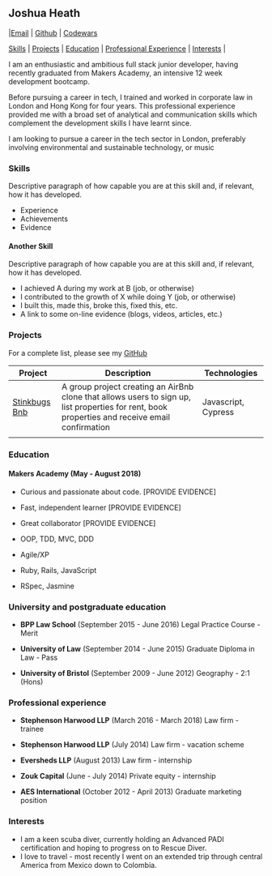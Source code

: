 ## Joshua Heath

|[Email](joshheath121@gmail.com) | [Github](https://github.com/joshheath) | [Codewars](https://www.codewars.com/users/joshheath)

[Skills](#skills) | [Projects](#projects) | [Education](#education) | [Professional Experience](#professional_experience) | [Interests](#interests) |

I am an enthusiastic and ambitious full stack junior developer, having recently graduated from Makers Academy, an intensive 12 week development bootcamp.

Before pursuing a career in tech, I trained and worked in corporate law in London and Hong Kong for four years. This professional experience provided me with a broad set of analytical and communication skills which complement the development skills I have learnt since.

I am looking to pursue a career in the tech sector in London, preferably involving environmental and sustainable technology, or music

### Skills
Descriptive paragraph of how capable you are at this skill and, if relevant, how it has developed.
- Experience
- Achievements
- Evidence

#### Another Skill
Descriptive paragraph of how capable you are at this skill and, if relevant, how it has developed.

- I achieved A during my work at B (job, or otherwise)
- I contributed to the growth of X while doing Y (job, or otherwise)
- I built this, made this, broke this, fixed this, etc.
- A link to some on-line evidence (blogs, videos, articles, etc.)

### Projects

For a complete list, please see my [GitHub](https://github.com/joshheath) 

| Project   | Description | Technologies |
|---        |---         |---           |
| [Stinkbugs Bnb](https://github.com/joshheath/stinkbugs-bnb) | A group project creating an AirBnb clone that allows users to sign up, list properties for rent, book properties and receive email confirmation | Javascript, Cypress |
| | |
 
### Education
#### Makers Academy (May - August 2018)
- Curious and passionate about code. [PROVIDE EVIDENCE]
- Fast, independent learner [PROVIDE EVIDENCE]
- Great collaborator [PROVIDE EVIDENCE]

- OOP, TDD, MVC, DDD
- Agile/XP
- Ruby, Rails, JavaScript
- RSpec, Jasmine

### University and postgraduate education
- **BPP Law School** (September 2015 - June 2016)
Legal Practice Course - Merit

- **University of Law** (September 2014 - June 2015)
Graduate Diploma in Law - Pass

- **University of Bristol** (September 2009 - June 2012)
Geography - 2:1 (Hons)

### Professional experience
- **Stephenson Harwood LLP** (March 2016 - March 2018)
Law firm - trainee

- **Stephenson Harwood LLP** (July 2014)
Law firm - vacation scheme

- **Eversheds LLP** (August 2013)
Law firm - internship

- **Zouk Capital** (June - July 2014)
Private equity - internship

- **AES International** (October 2012 - April 2013)
Graduate marketing position

### Interests
- I am a keen scuba diver, currently holding an Advanced PADI certification and hoping to progress on to Rescue Diver.
- I love to travel - most recently I went on an extended trip through central America from Mexico down to Colombia.



